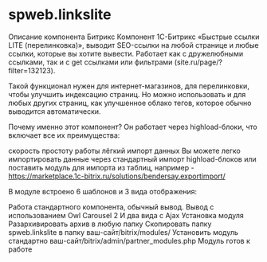 # spweb.linkslite
Описание компонента Битрикс
Компонент 1С-Битрикс «Быстрые ссылки LITE (перелинковка)», выводит SEO-ссылки на любой странице и любые ссылки, которые вы хотите вывести. Работает как с дружелюбными ссылками, так и с get ссылками или фильтрами (site.ru/page/?filter=132123).

Такой функционал нужен для интернет-магазинов, для перелинковки, чтобы улучшить индексацию страниц. Но можно использовать и для любых других страниц, как улучшенное облако тегов, которое обычно выводится автоматически.

Почему именно этот компонент?
Он работает через highload-блоки, что включает все их преимущества:

скорость
простоту работы
лёгкий импорт данных
Вы можете легко импортировать данные через стандартный импорт highload-блоков или поставить модуль для импорта из таблиц, например - https://marketplace.1c-bitrix.ru/solutions/bendersay.exportimport/

В модуле встроено 6 шаблонов и 3 вида отображения:

Работа стандартного компонента, обычный вывод.
Вывод с использованием Owl Carousel 2
И два вида с Ajax
Установка модуля
Разархивировать архив в любую папку
Скопировать папку spweb.linkslite в папку ваш-сайт/bitrix/modules/
Установить модуль стандартно ваш-сайт/bitrix/admin/partner_modules.php
Модуль готов к работе
